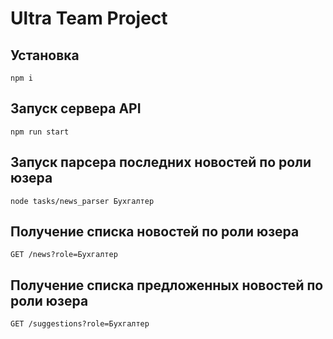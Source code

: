 # Ultra Team Project

## Установка
````
npm i
````

## Запуск сервера API
````
npm run start
````

## Запуск парсера последних новостей по роли юзера
````
node tasks/news_parser Бухгалтер
````

## Получение списка новостей по роли юзера
````
GET /news?role=Бухгалтер
````

## Получение списка предложенных новостей по роли юзера
````
GET /suggestions?role=Бухгалтер
````